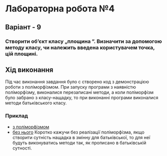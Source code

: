 # Лабораторна робота №4
## Варіант - 9
### Створити об’єкт класу „площина  ”. Визначити за допомогою методу класу, чи належить введена користувачем точка, цій площині. 
## Хід виконання
Під час виконання завдання було с створено код з демонстрацією роботи з поліморфізмом.
При запуску програми з наявністю поліморфізму, виконалися перезаписані методи, а коли поліморфізм було забрано з класу-нащадку, то при виконанні програми виконалися методи батьківського класу.
### Приклад  
+ [з поліморфізмом](https://github.com/Artem-Pylhun/04-polymorphism-Artem-Pylhun/blob/main/Override.png)
+ [без нього](https://github.com/Artem-Pylhun/04-polymorphism-Artem-Pylhun/blob/main/No%20override.png)
Коротко кажучи без реалізації поліморфізма, якщо створити сутність нащадка в змінну для батьківської, то для неї будуть виконуватись методи так, як прописано в батьківській сутності.

